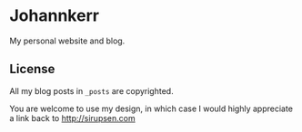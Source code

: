 # Johannkerr

My personal website and blog.

## License

All my blog posts in `_posts` are copyrighted. 

You are welcome to use my design, in which case I would highly appreciate a link
back to http://sirupsen.com
